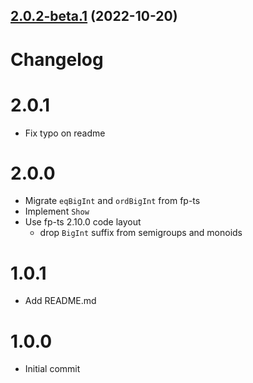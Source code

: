 ## [2.0.2-beta.1](https://github.com/ericcrosson/fp-ts-bigint/compare/v2.0.1...v2.0.2-beta.1) (2022-10-20)

# Changelog

# 2.0.1

- Fix typo on readme

# 2.0.0

- Migrate `eqBigInt` and `ordBigInt` from fp-ts
- Implement `Show`
- Use fp-ts 2.10.0 code layout
  - drop `BigInt` suffix from semigroups and monoids

# 1.0.1

- Add README.md

# 1.0.0

- Initial commit
